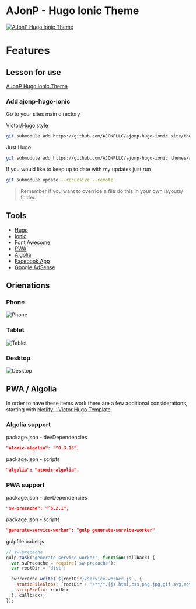 # AJonP - Hugo Ionic Theme
[![AJonP Hugo Ionic Theme](https://res.cloudinary.com/ajonp/image/upload/f_auto,fl_lossy,q_auto/v1543792067/ajonp-ajonp-com/ajonp-hugo-theme/aj_on_hugo_ionic.png)](https://ajonp.com/lessons/4-hugo-ionic/)

# Features

## Lesson for use
[AJonP Hugo Ionic Theme](https://ajonp.com/lessons/4-hugo-ionic/)

### Add ajonp-hugo-ionic
Go to your sites main directory

Victor/Hugo style
```sh
git submodule add https://github.com/AJONPLLC/ajonp-hugo-ionic site/themes/ajonp-hugo-ionic
```

Just Hugo
```sh
git submodule add https://github.com/AJONPLLC/ajonp-hugo-ionic themes/ajonp-hugo-ionic
```
If you would like to keep up to date with my updates just run 
```sh
git submodule update --recursive --remote
```

>Remember if you want to override a file do this in your own layouts/ folder.

## Tools

- [Hugo](https://gohugo.io/)
- [Ionic](https://ionicframework.com/)
- [Font Awesome](https://fontawesome.com/)
- [PWA](https://developers.google.com/web/progressive-web-apps/)
- [Algolia](https://www.algolia.com/)
- [Facebook App](https://developers.facebook.com/docs/sharing/webmasters/)
- [Google AdSense](https://adsense.google.com)

## Orienations

### Phone
![Phone](https://res.cloudinary.com/ajonp/image/upload/v1543790485/ajonp-ajonp-com/ajonp-hugo-theme/ajonp-hugo-theme-phone.png)

### Tablet
![Tablet](https://res.cloudinary.com/ajonp/image/upload/v1543790485/ajonp-ajonp-com/ajonp-hugo-theme/ajonp-hugo-theme-tablet.png)

### Desktop
![Desktop](https://res.cloudinary.com/ajonp/image/upload/v1543790485/ajonp-ajonp-com/ajonp-hugo-theme/ajonp-hugo-theme-desktop.png)

## PWA / Algolia
In order to have these items work there are a few additional considerations, starting with [Netlify - Victor Hugo Template](https://github.com/netlify-templates/victor-hugo).

### Algolia support
package.json - devDependencies
```json
"atomic-algolia": "^0.3.15",
```
package.json - scripts
```json
"algolia": "atomic-algolia",
```

### PWA support
package.json - devDependencies
```json
"sw-precache": "^5.2.1",
```
package.json - scripts
```json
"generate-service-worker": "gulp generate-service-worker"
```
gulpfile.babel.js
```js
// sw-precache
gulp.task('generate-service-worker', function(callback) {
  var swPrecache = require('sw-precache');
  var rootDir = 'dist';

  swPrecache.write(`${rootDir}/service-worker.js`, {
    staticFileGlobs: [rootDir + '/**/*.{js,html,css,png,jpg,gif,svg,eot,ttf,woff}'],
    stripPrefix: rootDir
  }, callback);
});
```